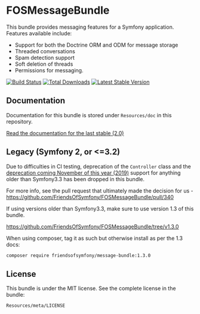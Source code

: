 FOSMessageBundle
================

This bundle provides messaging features for a Symfony application. Features available include:

- Support for both the Doctrine ORM and ODM for message storage
- Threaded conversations
- Spam detection support
- Soft deletion of threads
- Permissions for messaging.

[![Build Status](https://travis-ci.org/FriendsOfSymfony/FOSMessageBundle.png?branch=master)](https://travis-ci.org/FriendsOfSymfony/FOSMessageBundle) [![Total Downloads](https://poser.pugx.org/FriendsOfSymfony/message-bundle/downloads.png)](https://packagist.org/packages/FriendsOfSymfony/message-bundle) [![Latest Stable Version](https://poser.pugx.org/FriendsOfSymfony/message-bundle/v/stable.png)](https://packagist.org/packages/FriendsOfSymfony/message-bundle)

Documentation
-------------

Documentation for this bundle is stored under `Resources/doc` in this repository.

[Read the documentation for the last stable (2.0)][]

Legacy (Symfony 2, or <=3.2)
------

Due to difficulties in CI testing, deprecation of the `Controller` class and the [deprecation coming November of this year (2019)][] support for anything older than Symfony3.3 has been dropped in this bundle.

For more info, see the pull request that ultimately made the decision for us - https://github.com/FriendsOfSymfony/FOSMessageBundle/pull/340

If using versions older than Symfony3.3, make sure to use version 1.3 of this bundle.

https://github.com/FriendsOfSymfony/FOSMessageBundle/tree/v1.3.0

When using composer, tag it as such but otherwise install as per the 1.3 docs:

```bash
composer require friendsofsymfony/message-bundle:1.3.0
```

License
-------

This bundle is under the MIT license. See the complete license in the bundle:

```
Resources/meta/LICENSE
```

[Read the documentation for the last stable (2.0)]: https://github.com/FriendsOfSymfony/FOSMessageBundle/blob/master/Resources/doc/00-index.md

[deprecation coming November of this year (2019)]: https://symfony.com/roadmap/2.8